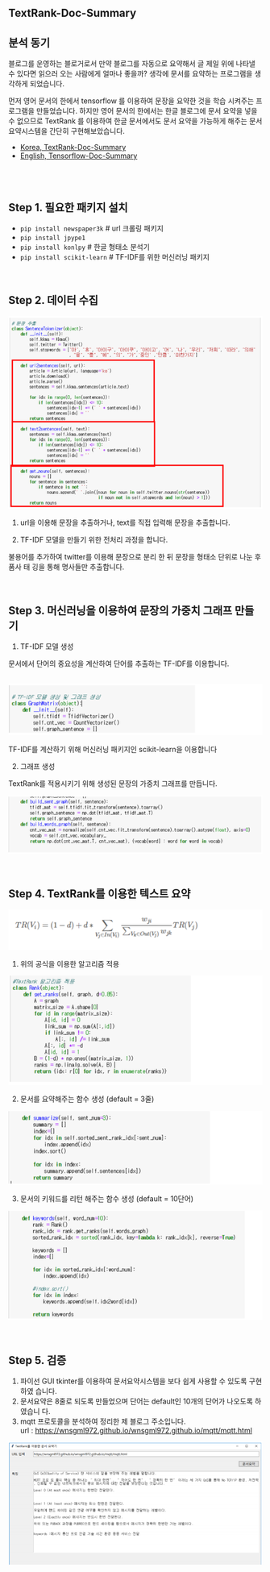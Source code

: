 ## TextRank-Doc-Summary


## 분석 동기

블로그를 운영하는 블로거로서 만약 블로그를 자동으로 요약해서 글 제일 위에 나타낼 수 있다면
읽으러 오는 사람에게 얼마나 좋을까? 생각에 문서를 요약하는 프로그램을 생각하게 되었습니다.<br/>

먼저 영어 문서의 한에서 tensorflow 를 이용하여 문장을 요약한 것을 학습 시켜주는 프로그램을
만들었습니다. 하지만 영어 문서의 한에서는 한글 블로그에 문서 요약을 넣을 수 없으므로
TextRank 를 이용하여 한글 문서에서도 문서 요약을 가능하게 해주는 문서요약시스템을 간단히
구현해보았습니다.

* [Korea, TextRank-Doc-Summary](https://github.com/wnsgml972/TextRank-Doc-Summary)
* [English, Tensorflow-Doc-Summary](https://github.com/wnsgml972/Tensorflow-Doc-Summary)

<br/><br/>

## Step 1. 필요한 패키지 설치

* ```pip install newspaper3k``` # url 크롤링 패키지
* ```pip install jpype1```
* ```pip install konlpy``` # 한글 형태소 분석기
* ```pip install scikit-learn``` # TF-IDF를 위한 머신러닝 패키지

<br/>

## Step 2. 데이터 수집

![2](/img/1.png)

1. url을 이용해 문장을 추출하거나, text를 직접 입력해 문장을 추출합니다.

2. TF-IDF 모델을 만들기 위한 전처리 과정을 합니다.

불용어를 추가하여 twitter를 이용해 문장으로 분리 한 뒤 문장을 형태소 단위로 나눈 후 품사 태
깅을 통해 명사들만 추출합니다.

<br/>

## Step 3. 머신러닝을 이용하여 문장의 가중치 그래프 만들기

1. TF-IDF 모델 생성

문서에서 단어의 중요성을 계산하여 단어를 추출하는 TF-IDF를 이용합니다. <br/><br/>

![3](/img/2.png)

TF-IDF를 계산하기 위해 머신러닝 패키지인 scikit-learn을 이용합니다

2. 그래프 생성

TextRank를 적용시키기 위해 생성된 문장의 가중치 그래프를 만듭니다.

![3](/img/3.png)

<br/>

## Step 4. TextRank를 이용한 텍스트 요약

![4](/img/4.png)

1. 위의 공식을 이용한 알고리즘 적용

![4](/img/5.png)

2. 문서를 요약해주는 함수 생성 (default = 3줄)

![4](/img/6.png)

3. 문서의 키워드를 리턴 해주는 함수 생성 (default = 10단어)

![4](/img/7.png)

<br/>

## Step 5. 검증

1. 파이선 GUI tkinter를 이용하여 문서요약시스템을 보다 쉽게 사용할 수 있도록 구현하였
습니다.
2. 문서요약은 8줄로 되도록 만들었으며 단어는 default인 10개의 단어가 나오도록 하였습니
다.
3. mqtt 프로토콜을 분석하여 정리한 제 블로그 주소입니다.<br/>
url : https://wnsgml972.github.io/wnsgml972.github.io/mqtt/mqtt.html

![4](/img/8.png)
